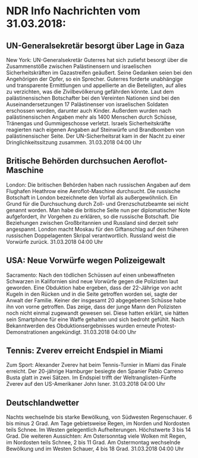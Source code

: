 # NDR Info Nachrichten vom 31.03.2018:


## UN-Generalsekretär besorgt über Lage in Gaza
New York: UN-Generalsekretär Guterres hat sich zutiefst besorgt über die Zusammenstöße zwischen Palästinensern und israelischen Sicherheitskräften im Gazastreifen geäußert. Seine Gedanken seien bei den Angehörigen der Opfer, so ein Sprecher. Guterres forderte unabhängige und transparente Ermittlungen und appellierte an die Beteiligten, auf alles zu verzichten, was die Zivilbevölkerung gefährden könnte. Laut dem palästinensischen Botschafter bei den Vereinten Nationen sind bei den Auseinandersetzungen 17 Palästinenser von israelischen Soldaten erschossen worden, darunter auch Kinder. Außerdem wurden nach palästinensischen Angaben mehr als 1400 Menschen durch Schüsse, Tränengas und Gummigeschosse verletzt. Israels Sicherheitskräfte reagierten nach eigenen Angaben auf Steinwürfe und Brandbomben von palästinensischer Seite. Der UN-Sicherheitsrat kam in der Nacht zu einer Dringlichkeitssitzung zusammen. 31.03.2018 04:00 Uhr 

## Britische Behörden durchsuchen Aeroflot-Maschine
London: Die britischen Behörden haben nach russischen Angaben auf dem Flughafen Heathrow eine Aeroflot-Maschine durchsucht. Die russische Botschaft in London bezeichnete den Vorfall als außergewöhnlich. Ein Grund für die Durchsuchung durch Zoll- und Grenzschutzbeamte sei nicht genannt worden. Man habe die britische Seite nun per diplomatischer Note aufgefordert, ihr Vorgehen zu erklären, so die russische Botschaft. Die Beziehungen zwischen Großbritannien und Russland sind derzeit sehr angespannt. London macht Moskau für den Giftanschlag auf den früheren russischen Doppelagenten Skripal verantwortlich. Russland weist die Vorwürfe zurück. 31.03.2018 04:00 Uhr 

## USA: Neue Vorwürfe wegen Polizeigewalt
Sacramento: Nach den tödlichen Schüssen auf einen unbewaffneten Schwarzen in Kalifornien sind neue Vorwürfe gegen die Polizisten laut geworden. Eine Obduktion habe ergeben, dass der 22-Jährige von acht Kugeln in den Rücken und in die Seite getroffen worden sei, sagte der Anwalt der Familie. Keiner der insgesamt 20 abgegebenen Schüsse habe ihn von vorne getroffen. Das zeige, dass der junge Mann den Polizisten noch nicht einmal zugewandt gewesen sei. Diese hatten erklärt, sie hätten sein Smartphone für eine Waffe gehalten und sich bedroht gefühlt. Nach Bekanntwerden des Obduktionsergebnisses wurden erneute Protest-Demonstrationen angekündigt. 31.03.2018 04:00 Uhr 

## Tennis: Zverev erreicht Endspiel in Miami
Zum Sport: Alexander Zverev hat beim Tennis-Turnier in Miami das Finale erreicht. Der 20-jährige Hamburger besiegte den Spanier Pablo Carreno Busta glatt in zwei Sätzen. Im Endspiel trifft der Weltranglisten-Fünfte Zverev auf den US-Amerikaner John Isner. 31.03.2018 04:00 Uhr 

## Deutschlandwetter
Nachts wechselnde bis starke Bewölkung, von Südwesten Regenschauer. 6 bis minus 2 Grad. Am Tage gebietsweise Regen, im Norden und Nordosten teils Schnee. Im Westen gelegentlich Aufheiterungen. Höchstwerte 3 bis 14 Grad. Die weiteren Aussichten: Am Ostersonntag viele Wolken mit Regen, im Nordosten teils Schnee, 2 bis 11 Grad. Am Ostermontag wechselnde Bewölkung und im Westen Schauer, 4 bis 18 Grad. 31.03.2018 04:00 Uhr 
